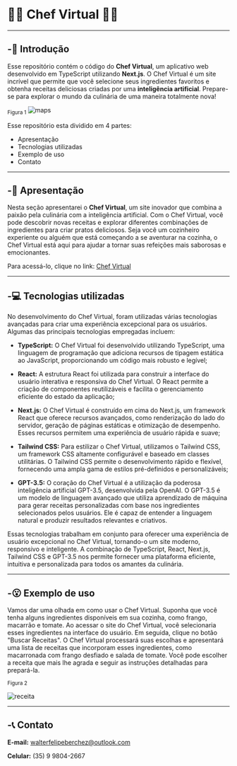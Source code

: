 # :man_cook: Chef Virtual :woman_cook:

---

## -:shallow_pan_of_food: Introdução

Esse repositório contém o código do **Chef Virtual**, um aplicativo web
desenvolvido em TypeScript utilizando **Next.js**. O Chef Virtual é um site
incrível que permite que você selecione seus ingredientes favoritos e obtenha
receitas deliciosas criadas por uma **inteligência artificial**. Prepare-se para
explorar o mundo da culinária de uma maneira totalmente nova!

<sub>Figura 1</sub> ![maps](https://i.imgur.com/OkqpaqZ.png)

Esse repositório esta dividido em 4 partes:

- Apresentação
- Tecnologias utilizadas
- Exemplo de uso
- Contato

---

## -:stew: Apresentação

Nesta seção apresentarei o **Chef Virtual**, um site inovador que combina a
paixão pela culinária com a inteligência artificial. Com o Chef Virtual, você
pode descobrir novas receitas e explorar diferentes combinações de ingredientes
para criar pratos deliciosos. Seja você um cozinheiro experiente ou alguém que
está começando a se aventurar na cozinha, o Chef Virtual está aqui para ajudar a
tornar suas refeições mais saborosas e emocionantes.

Para acessá-lo, clique no link: [Chef Virtual](https://chef-virtual.vercel.app/)

---

## -:computer: Tecnologias utilizadas

No desenvolvimento do Chef Virtual, foram utilizadas várias tecnologias
avançadas para criar uma experiência excepcional para os usuários. Algumas das
principais tecnologias empregadas incluem:

- **TypeScript:** O Chef Virtual foi desenvolvido utilizando TypeScript, uma
  linguagem de programação que adiciona recursos de tipagem estática ao
  JavaScript, proporcionando um código mais robusto e legível;

- **React:** A estrutura React foi utilizada para construir a interface do
  usuário interativa e responsiva do Chef Virtual. O React permite a criação de
  componentes reutilizáveis e facilita o gerenciamento eficiente do estado da
  aplicação;

- **Next.js:** O Chef Virtual é construído em cima do Next.js, um framework
  React que oferece recursos avançados, como renderização do lado do servidor,
  geração de páginas estáticas e otimização de desempenho. Esses recursos
  permitem uma experiência de usuário rápida e suave;

- **Tailwind CSS:** Para estilizar o Chef Virtual, utilizamos o Tailwind CSS, um
  framework CSS altamente configurável e baseado em classes utilitárias. O
  Tailwind CSS permite o desenvolvimento rápido e flexível, fornecendo uma ampla
  gama de estilos pré-definidos e personalizáveis;

- **GPT-3.5:** O coração do Chef Virtual é a utilização da poderosa inteligência
  artificial GPT-3.5, desenvolvida pela OpenAI. O GPT-3.5 é um modelo de
  linguagem avançado que utiliza aprendizado de máquina para gerar receitas
  personalizadas com base nos ingredientes selecionados pelos usuários. Ele é
  capaz de entender a linguagem natural e produzir resultados relevantes e
  criativos.

Essas tecnologias trabalham em conjunto para oferecer uma experiência de usuário
excepcional no Chef Virtual, tornando-o um site moderno, responsivo e
inteligente. A combinação de TypeScript, React, Next.js, Tailwind CSS e GPT-3.5
nos permite fornecer uma plataforma eficiente, intuitiva e personalizada para
todos os amantes da culinária.

---

## -:open_mouth: Exemplo de uso

Vamos dar uma olhada em como usar o Chef Virtual. Suponha que você tenha alguns
ingredientes disponíveis em sua cozinha, como frango, macarrão e tomate. Ao
acessar o site do Chef Virtual, você selecionaria esses ingredientes na
interface do usuário. Em seguida, clique no botão "Buscar Receitas". O Chef
Virtual processará suas escolhas e apresentará uma lista de receitas que
incorporam esses ingredientes, como macarronada com frango desfiado e salada de
tomate. Você pode escolher a receita que mais lhe agrada e seguir as instruções
detalhadas para prepará-la.

<sub>Figura 2</sub>

![receita](https://i.imgur.com/la7blSu.png)

---

## -:telephone_receiver: Contato

**E-mail:** walterfelipeberchez@outlook.com

**Celular:** (35) 9 9804-2667
